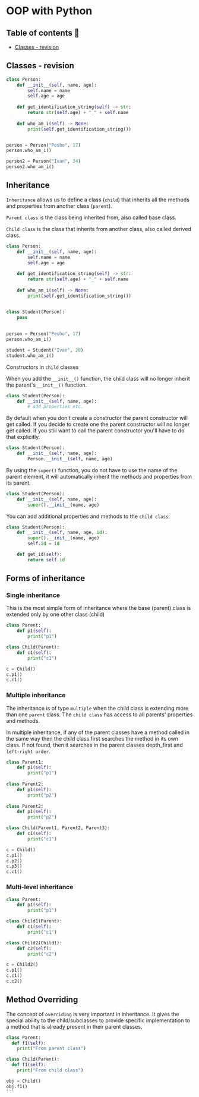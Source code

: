 # OOP with Python️

## Table of contents 📜

- [Classes - revision](#classes-revision)

## Classes - revision

```python
class Person:
    def __init__(self, name, age):
        self.name = name
        self.age = age
    
    def get_identification_string(self) -> str:
        return str(self.age) + "_" + self.name
 
    def who_am_i(self) -> None:
        print(self.get_identification_string())


person = Person("Pesho", 17)
person.who_am_i()

person2 = Person("Ivan", 34)
person2.who_am_i()
```

## Inheritance

`Inheritance` allows us to define a class (`child`) that inherits all the methods and properties from another class (`parent`).

`Parent class` is the class being inherited from, also called base class.

`Child class` is the class that inherits from another class, also called derived class.

```python
class Person:
    def __init__(self, name, age):
        self.name = name
        self.age = age
    
    def get_identification_string(self) -> str:
        return str(self.age) + "_" + self.name
 
    def who_am_i(self) -> None:
        print(self.get_identification_string())


class Student(Person):
    pass
    
    
person = Person("Pesho", 17)
person.who_am_i()

student = Student("Ivan", 20)
student.who_am_i()
```

Constructors in `child` classes

When you add the `__init__()` function, the child class will no longer inherit the parent's `__init__()` function.

```python
class Student(Person):
    def __init__(self, name, age):
        # add properties etc.
```

By default when you don't create a constructor the parent constructor will get called.
If you decide to create one the parent constructor will no longer get called. 
If you still want to call the parent constructor you'll have to do that explicitly.

```python
class Student(Person):
    def __init__(self, name, age):
        Person.__init__(self, name, age)
```

By using the `super()` function, you do not have to use the name of the parent element, it will automatically inherit the methods and properties from its parent.

```python
class Student(Person):
    def __init__(self, name, age):
        super().__init__(name, age)
```

You can add additional properties and methods to the `child class`.

```python
class Student(Person):
    def __init__(self, name, age, id):
        super().__init__(name, age)
        self.id = id

    def get_id(self):
        return self.id
```


## Forms of inheritance

### Single inheritance 

This is the most simple form of inheritance where the base (parent) class is extended only by one other class (child)

```python
class Parent:
    def p1(self):
        print("p1")

class Child(Parent):
    def c1(self):
        print("c1")

c = Child()
c.p1()
c.c1()
```

### Multiple inheritance 

The inheritance is of type `multiple` when the child class is extending more than one `parent` class. 
The `child class` has access to all parents' properties and methods.

In multiple inheritance, if any of the parent classes have a method called in the same way then the child class first searches the method in its own class. If not found, then it searches in the parent classes depth_first and `left-right order`.  

```python
class Parent1:
    def p1(self):
        print("p1")
        
class Parent2:
    def p1(self):
        print("p2")
        
class Parent2:
    def p1(self):
        print("p2")

class Child(Parent1, Parent2, Parent3):
    def c1(self):
        print("c1")

c = Child()
c.p1()
c.p2()
c.p3()
c.c1()
```


### Multi-level inheritance 

```python
class Parent:
    def p1(self):
        print("p1")

class Child1(Parent):
    def c1(self):
        print("c1")

class Child2(Child1):
    def c2(self):
        print("c2")

c = Child2()
c.p1()
c.c1()
c.c2()
```

## Method Overriding

The concept of `overriding` is very important in inheritance. 
It gives the special ability to the child/subclasses to provide specific implementation to a method that is already present in their parent classes.

````python
class Parent:
  def f1(self):
    print("From parent class")

class Child(Parent):
  def f1(self):
    print("From child class")

obj = Child()
obj.f1()
```

